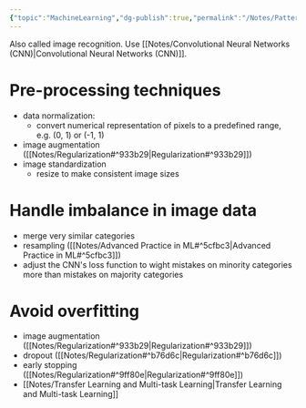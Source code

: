 ```yaml
---
{"topic":"MachineLearning","dg-publish":true,"permalink":"/Notes/Pattern recognition/","dgPassFrontmatter":true,"noteIcon":""}
---
```


Also called image recognition. Use [[Notes/Convolutional Neural Networks (CNN)\|Convolutional Neural Networks (CNN)]].

# Pre-processing techniques
- data normalization:
	- convert numerical representation of pixels to a predefined range, e.g. (0, 1) or (-1, 1)
- image augmentation ([[Notes/Regularization#^933b29\|Regularization#^933b29]])
- image standardization
	- resize to make consistent image sizes 

# Handle imbalance in image data
- merge very similar categories
- resampling ([[Notes/Advanced Practice in ML#^5cfbc3\|Advanced Practice in ML#^5cfbc3]])
- adjust the CNN's loss function to wight mistakes on minority categories more than mistakes on majority categories
# Avoid overfitting
- image augmentation ([[Notes/Regularization#^933b29\|Regularization#^933b29]])
- dropout ([[Notes/Regularization#^b76d6c\|Regularization#^b76d6c]])
- early stopping ([[Notes/Regularization#^9ff80e\|Regularization#^9ff80e]])
- [[Notes/Transfer Learning and Multi-task Learning\|Transfer Learning and Multi-task Learning]]